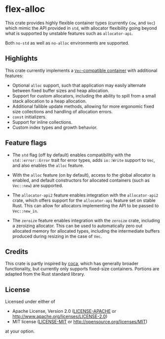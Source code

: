 # flex-alloc

This crate provides highly flexible container types (currently `Cow`, and `Vec`) which mimic the API provided in `std`, with allocator flexibility going beyond what is supported by unstable features such as `allocator-api`.

Both `no-std` as well as `no-alloc` environments are supported.

## Highlights

This crate currently implements a [`Vec`-compatible container](vec::Vec) with additional features:

- Optional `alloc` support, such that application may easily alternate between fixed buffer sizes and heap allocation.
- Support for custom allocators, including the ability to spill from a small stack allocation to a heap allocation.
- Additional fallible update methods, allowing for more ergonomic fixed size collections and handling of allocation errors.
- `const` initializers.
- Support for inline collections.
- Custom index types and growth behavior.

## Feature flags

- The `std` flag (off by default) enables compatibility with the `std::error::Error` trait for error types, adds `io::Write` support to `Vec`, and also enables the `alloc` feature.

- With the `alloc` feature (on by default), access to the global allocator is enabled, and default constructors for allocated containers (such as `Vec::new`) are supported.

- The `allocator-api2` feature enables integration with the `allocator-api2` crate, which offers support for the `allocator-api` feature set on stable Rust. This can allow for allocators implementing the API to be passed to `Vec::new_in`.

- The `zeroize` feature enables integration with the `zeroize` crate, including a zeroizing allocator. This can be used to automatically zero out allocated memory for allocated types, including the intermediate buffers produced during resizing in the case of `Vec`.

## Credits

This crate is partly inspired by [coca](https://crates.io/crates/coca), which has generally broader functionality, but currently only supports fixed-size containers. Portions are adapted from the Rust standard library.

## License

Licensed under either of

- Apache License, Version 2.0 ([LICENSE-APACHE](https://github.com/andrewwhitehead/flex-collect/blob/main/LICENSE-APACHE) or http://www.apache.org/licenses/LICENSE-2.0)
- MIT license ([LICENSE-MIT](https://github.com/andrewwhitehead/flex-collect/blob/main/LICENSE-MIT) or http://opensource.org/licenses/MIT)

at your option.
